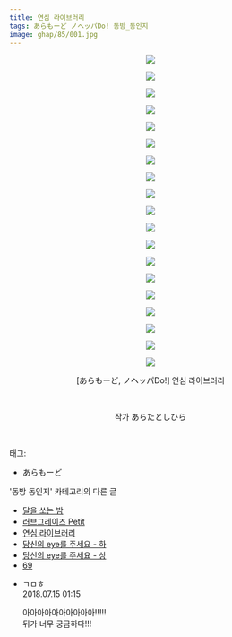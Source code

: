 ```yaml
---
title: 연심 라이브러리
tags: あらもーど ノヘッパDo! 동방_동인지
image: ghap/85/001.jpg
---
```

<div class="article">
<p style="text-align: center; clear: none; float: none;"><img src="{{ site.nasurl }}/ghap/85/001.jpg"/></p>
<p style="text-align: center; clear: none; float: none;"><img src="{{ site.nasurl }}/ghap/85/002.jpg"/></p>
<p style="text-align: center; clear: none; float: none;"><img src="{{ site.nasurl }}/ghap/85/003.jpg"/></p>
<p style="text-align: center; clear: none; float: none;"><img src="{{ site.nasurl }}/ghap/85/004.jpg"/></p>
<p style="text-align: center; clear: none; float: none;"><img src="{{ site.nasurl }}/ghap/85/005.jpg"/></p>
<p style="text-align: center; clear: none; float: none;"><img src="{{ site.nasurl }}/ghap/85/006.jpg"/></p>
<p style="text-align: center; clear: none; float: none;"><img src="{{ site.nasurl }}/ghap/85/007.jpg"/></p>
<p style="text-align: center; clear: none; float: none;"><img src="{{ site.nasurl }}/ghap/85/008.jpg"/></p>
<p style="text-align: center; clear: none; float: none;"><img src="{{ site.nasurl }}/ghap/85/009.jpg"/></p>
<p style="text-align: center; clear: none; float: none;"><img src="{{ site.nasurl }}/ghap/85/010.jpg"/></p>
<p style="text-align: center; clear: none; float: none;"><img src="{{ site.nasurl }}/ghap/85/011.jpg"/></p>
<p style="text-align: center; clear: none; float: none;"><img src="{{ site.nasurl }}/ghap/85/012.jpg"/></p>
<p style="text-align: center; clear: none; float: none;"><img src="{{ site.nasurl }}/ghap/85/013.jpg"/></p>
<p style="text-align: center; clear: none; float: none;"><img src="{{ site.nasurl }}/ghap/85/014.jpg"/></p>
<p style="text-align: center; clear: none; float: none;"><img src="{{ site.nasurl }}/ghap/85/015.jpg"/></p>
<p style="text-align: center; clear: none; float: none;"><img src="{{ site.nasurl }}/ghap/85/016.jpg"/></p>
<p style="text-align: center; clear: none; float: none;"><img src="{{ site.nasurl }}/ghap/85/017.jpg"/></p>
<p style="text-align: center; clear: none; float: none;"><img src="{{ site.nasurl }}/ghap/85/018.jpg"/></p>
<p style="text-align: center; clear: none; float: none;"><img src="{{ site.nasurl }}/ghap/85/019.jpg"/></p>
<p style="text-align: center; clear: none; float: none;"></p>
<p style="text-align: center; clear: none; float: none;">[あらもーど, ノヘッパDo!] 연심 라이브러리</p>
<p style="text-align: center; clear: none; float: none;"><br/></p>
<p style="text-align: center; clear: none; float: none;">작가 あらたとしひら</p>
<p><br/></p>
</div><div class="tagTrail">
<p>태그: </p>
<ul>
<li>あらもーど</li>
</ul>
</div><div class="another">
<p>'동방 동인지' 카테고리의 다른 글</p>
<ul>
<li><a href="/2016-06-16-ghap_87">달을 쏘는 밤</a></li>
<li><a href="/2016-06-16-ghap_86">러브그레이즈 Petit</a></li>
<li><a href="/2016-06-16-ghap_85">연심 라이브러리</a></li>
<li><a href="/2016-06-16-ghap_84">당신의 eye를 주세요 - 하</a></li>
<li><a href="/2016-06-16-ghap_83">당신의 eye를 주세요 - 상</a></li>
<li><a href="/2016-06-16-ghap_82">69</a></li>
</ul>
</div><div class="cb_module cb_fluid">
<div class="cb_wrt cb_profile">
<div class="comment">
<ul>
<li class="cb_thumb_off" id="comment15286796">
<div class="cb_comment_area">
<div class="cb_info_area">
<div class="cb_section">
<span class="cb_nick_name">ㄱㅁㅎ</span>
</div>
<div class="cb_section">
<span class="cb_date">2018.07.15 01:15 </span>
</div>
</div>
<div class="cb_dsc_comment">
<p class="cb_dsc">
											아아아아아아아아아아!!!!!<br/>
뒤가 너무 궁금하다!!!
										</p>
</div>
</div></li>
</ul>
</div>
</div><!-- commentList close -->
</div>